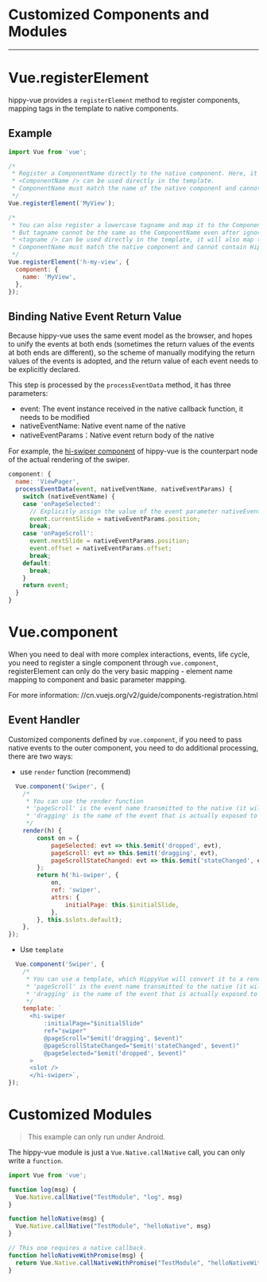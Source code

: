 # Customized Components and Modules

---

# Vue.registerElement

hippy-vue provides a `registerElement` method to register components, mapping tags in the template to native components.

## Example

```javascript
import Vue from 'vue';

/*
 * Register a ComponentName directly to the native component. Here, it is recommended to use the capital letter for the first letter.
 * <ComponentName /> can be used directly in the template.
 * ComponentName must match the name of the native component and cannot contain the Hippy character.
 */
Vue.registerElement('MyView');

/*
 * You can also register a lowercase tagname and map it to the ComponentName native component via the parameter
 * But tagname cannot be the same as the ComponentName even after ignoring case. (If the tag name is named my-view, the component name cannot be named MyView)
 * <tagname /> can be used directly in the template, it will also map to ComponentName components.
 * ComponentName must match the native component and cannot contain Hippy characters.
 */
Vue.registerElement('h-my-view', {
  component: {
    name: 'MyView',
  },
});
```

## Binding Native Event Return Value

Because hippy-vue uses the same event model as the browser, and hopes to unify the events at both ends (sometimes the return values of the events at both ends are different), so the scheme of manually modifying the return values of the events is adopted, and the return value of each event needs to be explicitly declared.

This step is processed by the `processEventData` method, it has three parameters:

* event: The event instance received in the native callback function, it needs to be modified
* nativeEventName: Native event name of the native
* nativeEventParams：Native event return body of the native

For example, the [hi-swiper component](//github.com/Tencent/Hippy/blob/master/packages/hippy-vue-native-components/src/swiper.js#L4) of hippy-vue is the counterpart node of the actual rendering of the swiper.

```javascript
component: {
  name: 'ViewPager',
  processEventData(event, nativeEventName, nativeEventParams) {
    switch (nativeEventName) {
    case 'onPageSelected':
      // Explicitly assign the value of the event parameter nativeEventParams of native to the event that hippyvue is really bound to
      event.currentSlide = nativeEventParams.position;
      break;
    case 'onPageScroll':
      event.nextSlide = nativeEventParams.position;
      event.offset = nativeEventParams.offset;
      break;
    default:
      break;
    }
    return event;
  }
}
```

# Vue.component

When you need to deal with more complex interactions, events, life cycle, you need to register a single component through `vue.component`, registerElement can only do the very basic mapping - element name mapping to component and basic parameter mapping.

For more information: //cn.vuejs.org/v2/guide/components-registration.html

## Event Handler

Customized components defined by `vue.component`, if you need to pass native events to the outer component, you need to do additional processing, there are two ways:

* use `render` function (recommend)

```javascript
  Vue.component('Swiper', {
    /*
     * You can use the render function
     * 'pageScroll' is the event name transmitted to the native (it will be automatically converted into onPageScroll during the transmission)
     * 'dragging' is the name of the event that is actually exposed to the user
     */
    render(h) {
        const on = {
            pageSelected: evt => this.$emit('dropped', evt),
            pageScroll: evt => this.$emit('dragging', evt),
            pageScrollStateChanged: evt => this.$emit('stateChanged', evt),
        };
        return h('hi-swiper', {
            on,
            ref: 'swiper',
            attrs: {
                initialPage: this.$initialSlide,
            },
        }, this.$slots.default);
    },
});
```

* Use `template`

```javascript
  Vue.component('Swiper', {
    /*
     * You can use a template, which HippyVue will convert it to a render function at run time
     * 'pageScroll' is the event name transmitted to the native (it will be automatically converted into onPageScroll during the transmission)
     * 'dragging' is the name of the event that is actually exposed to the user
     */
    template: `
      <hi-swiper
          :initialPage="$initialSlide"
          ref="swiper"
          @pageScroll="$emit('dragging', $event)"
          @pageScrollStateChanged="$emit('stateChanged', $event)"
          @pageSelected="$emit('dropped', $event)"
      >
      <slot />
      </hi-swiper>`,
});
```

# Customized Modules

> This example can only run under Android.

The hippy-vue module is just a `Vue.Native.callNative` call, you can only write a `function`.

```js
import Vue from 'vue';

function log(msg) {
  Vue.Native.callNative("TestModule", "log", msg)
}

function helloNative(msg) {
  Vue.Native.callNative("TestModule", "helloNative", msg)
}

// This one requires a native callback.
function helloNativeWithPromise(msg) {
  return Vue.Native.callNativeWithPromise("TestModule", "helloNativeWithPromise", msg);
}
```
